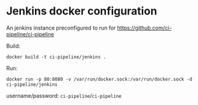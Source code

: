 # Jenkins docker configuration

An jenkins instance preconfigured to run for https://github.com/ci-pipeline/ci-pipeline

Build:
```
docker build -t ci-pipeline/jenkins . 
```

Run:
```
docker run -p 80:8080 -v /var/run/docker.sock:/var/run/docker.sock -d ci-pipeline/jenkins
```

username/password: `ci-pipeline`/`ci-pipeline`
